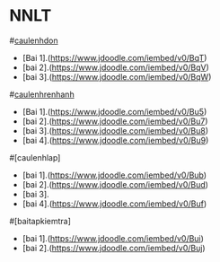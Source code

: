 # NNLT
#[caulenhdon](https://hoctructuyencntt.github.io/NNLT/Bai02.html)

- [Bai 1].(https://www.jdoodle.com/iembed/v0/BqT)
- [bai 2].(https://www.jdoodle.com/iembed/v0/BqV)
- [bai 3].(https://www.jdoodle.com/iembed/v0/BqW)

 #[caulenhrenhanh](https://hoctructuyencntt.github.io/NNLT/Bai03.html)

- [Bai 1].(https://www.jdoodle.com/iembed/v0/Bu5)
- [bai 2].(https://www.jdoodle.com/iembed/v0/Bu7)
- [bai 3].(https://www.jdoodle.com/iembed/v0/Bu8)
- [bai 4].(https://www.jdoodle.com/iembed/v0/Bu9)

#[caulenhlap]

- [bai 1].(https://www.jdoodle.com/iembed/v0/Bub)
- [bai 2].(https://www.jdoodle.com/iembed/v0/Bud)
- [bai 3].
- [bai 4].(https://www.jdoodle.com/iembed/v0/Buf)

#[baitapkiemtra]

- [bai 1].(https://www.jdoodle.com/iembed/v0/Bui)
- [bai 2].(https://www.jdoodle.com/iembed/v0/Buj)
